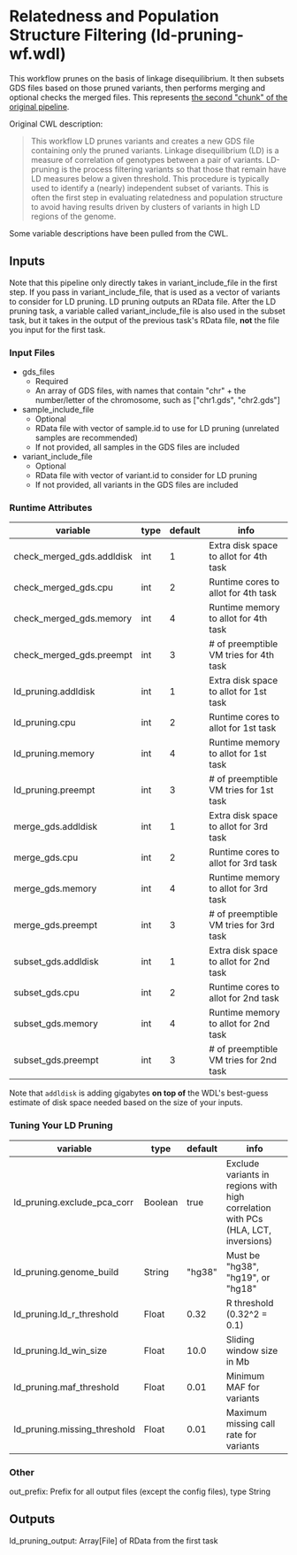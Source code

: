 # Relatedness and Population Structure Filtering (ld-pruning-wf.wdl)
This workflow prunes on the basis of linkage disequilibrium. It then subsets GDS files based on those pruned variants, then performs merging and optional checks the merged files. This represents [the second "chunk" of the original pipeline](https://github.com/UW-GAC/analysis_pipeline#relatedness-and-population-structure).

Original CWL description:
> This workflow LD prunes variants and creates a new GDS file containing only the pruned variants. Linkage disequilibrium (LD) is a measure of correlation of genotypes between a pair of variants. LD-pruning is the process filtering variants so that those that remain have LD measures below a given threshold. This procedure is typically used to identify a (nearly) independent subset of variants. This is often the first step in evaluating relatedness and population structure to avoid having results driven by clusters of variants in high LD regions of the genome.

Some variable descriptions have been pulled from the CWL.

## Inputs
Note that this pipeline only directly takes in variant_include_file in the first step. If you pass in variant_include_file, that is used as a vector of variants to consider for LD pruning. LD pruning outputs an RData file. After the LD pruning task, a variable called variant_include_file is also used in the subset task, but it takes in the output of the previous task's RData file, **not** the file you input for the first task.

### Input Files
* gds_files
	* Required
	* An array of GDS files, with names that contain "chr" + the number/letter of the chromosome, such as ["chr1.gds", "chr2.gds"]
* sample_include_file
	* Optional
	* RData file with vector of sample.id to use for LD pruning (unrelated samples are recommended)
	* If not provided, all samples in the GDS files are included
* variant_include_file
	* Optional
	* RData file with vector of variant.id to consider for LD pruning
	* If not provided, all variants in the GDS files are included


### Runtime Attributes
| variable          			| type | default | info   										|
|---------------------------	|---   |-------- |------------------------------------------	|
| check_merged_gds.addldisk		| int  | 1       | Extra disk space to allot for 4th task    	|
| check_merged_gds.cpu	 		| int  | 2       | Runtime cores to allot for 4th task          |
| check_merged_gds.memory  		| int  | 4       | Runtime memory to allot for 4th task   	    |
| check_merged_gds.preempt 		| int  | 3       | # of preemptible VM tries for 4th task       |
| ld_pruning.addldisk 			| int  | 1       | Extra disk space to allot for 1st task    	|
| ld_pruning.cpu	 			| int  | 2       | Runtime cores to allot for 1st task          |
| ld_pruning.memory  			| int  | 4       | Runtime memory to allot for 1st task   	    |
| ld_pruning.preempt 			| int  | 3       | # of preemptible VM tries for 1st task       |
| merge_gds.addldisk 			| int  | 1       | Extra disk space to allot for 3rd task    	|
| merge_gds.cpu	 				| int  | 2       | Runtime cores to allot for 3rd task          |
| merge_gds.memory  			| int  | 4       | Runtime memory to allot for 3rd task   	    |
| merge_gds.preempt 			| int  | 3       | # of preemptible VM tries for 3rd task       |
| subset_gds.addldisk 			| int  | 1       | Extra disk space to allot for 2nd task    	|
| subset_gds.cpu	 			| int  | 2       | Runtime cores to allot for 2nd task          |
| subset_gds.memory  			| int  | 4       | Runtime memory to allot for 2nd task   	    |
| subset_gds.preempt 			| int  | 3       | # of preemptible VM tries for 2nd task       |  

Note that `addldisk` is adding gigabytes **on top of** the WDL's best-guess estimate of disk space needed based on the size of your inputs.

### Tuning Your LD Pruning
| variable          			| type   | default    |info                                 |
|----------------------------	|--------|----------- |------------------------------------	|
| ld_pruning.exclude_pca_corr 	| Boolean|    true    | Exclude variants in regions with high correlation with PCs (HLA, LCT, inversions)    	|
| ld_pruning.genome_build 		| String |    "hg38"  | Must be "hg38", "hg19", or "hg18"	|
| ld_pruning.ld_r_threshold		| Float  |    0.32    | R threshold (0.32^2 = 0.1)    		|
| ld_pruning.ld_win_size 		| Float  |    10.0    | Sliding window size in Mb    		|
| ld_pruning.maf_threshold 		| Float  |    0.01    | Minimum MAF for variants    		|
| ld_pruning.missing_threshold 	| Float  |    0.01    | Maximum missing call rate for variants    	|

### Other
out_prefix: Prefix for all output files (except the config files), type String

## Outputs
ld_pruning_output: Array[File] of RData from the first task


